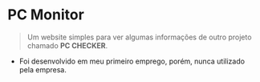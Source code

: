 # PC Monitor

> Um website simples para ver algumas informações de outro projeto chamado **PC CHECKER**.

* Foi desenvolvido em meu primeiro emprego, porém, nunca utilizado pela empresa.
